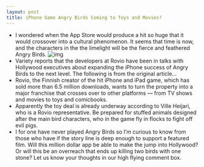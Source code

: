 ```yaml
---
layout: post
title: iPhone Game Angry Birds Coming to Toys and Movies?
---
```

* I wondered when the App Store would produce a hit so huge that it would crossover into a cultural phenomenon. It seems that time is now, and the characters in the the limelight will be the fierce and feathered Angry Birds.
![img](http://media.idownloadblog.com/wp-content/uploads/2010/08/angry_birds.jpg)
* Variety reports that the developers at Rovio have been in talks with Hollywood executives about expanding the iPhone success of Angry Birds to the next level. The following is from the original article…
* Rovio, the Finnish creator of the hit iPhone and iPad game, which has sold more than 6.5 million downloads, wants to turn the property into a major franchise that crosses over to other platforms — from TV shows and movies to toys and comicbooks.
* Apparently the toy deal is already underway according to Ville Heijari, who is a Rovio representative. Be prepared for stuffed animals designed after the main bird characters, who in the game fly in flocks to fight off evil pigs.
* I for one have never played Angry Birds so I’m curious to know from those who have if the story line is deep enough to support a featured film. Will this million dollar app be able to make the jump into Hollywood? Or will this be an overreach that ends up killing two birds with one stone? Let us know your thoughts in our high flying comment box.


